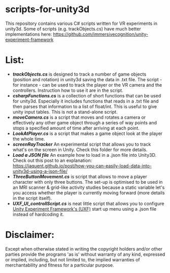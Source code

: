 # scripts-for-unity3d
This repository contains various C# scripts written for VR experiments in unity3d. Some of scripts (e.g. trackObjects.cs) have much better implementations here: https://github.com/immersivecognition/unity-experiment-framework

# List:
* **_trackObjects.cs_** is designed to track a number of game objects (position and rotation) in unity3d saving the data in .txt file. The script - for instance - can be used to track the player or the VR camera and the controllers. Instruction how to use it are in the script.
* **_csharpFunctions.cs_** is a collection of short functions that can be used for unity3d. Especially it includes functions that reads in a .txt file and then parses that information to a list of float/int. This is useful to give unity input tables. This is not a stand-alone script. 
* **_moveCamera.cs_** is a script that moves and rotates a camera or effectively any other game object through a series of way points and stops a specified amount of time after arriving at each point. 
* **_LookAtPlayer.cs_** is a script that makes a game object look at the player the whole time. 
* **_screenRayTracker_** An experimental script that allows you to track what's on the screen in Unity. Check this folder for more details. 
* **_Load a JSON file_** An example how to load in a .json file into Unity3D. Check out this post to an explanation: https://jaquent.github.io/post/how-you-can-easily-load-data-into-unity3d-using-a-json-file/
* **_ThreeButtonMovement.cs_** is script that allows to move a player character with only three buttons. The set-up is optimised to be used in an MRI scanner & grid-like activity studies because a static variable let's you access whether the player is currently moving forward (more details in the script itself). 
* **_UXF_UI_controllScript.cs_** is neat little script that allows you to configure [Unity Experiment Framework's (UXF)](https://immersivecognition.com/unity-experiment-framework/) start up menu using a .json file instead of hardcoding it. 

# Disclaimer: 
Except when otherwise stated in writing the copyright holders and/or other parties provide the programs 'as is' without warranty of any kind, expressed or implied, including, but not limited to, the implied warranties of merchantability and fitness for a particular purpose.
